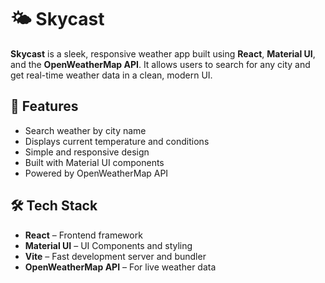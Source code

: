 # 🌤️ Skycast

**Skycast** is a sleek, responsive weather app built using **React**, **Material UI**, and the **OpenWeatherMap API**. It allows users to search for any city and get real-time weather data in a clean, modern UI.

## 🚀 Features

- Search weather by city name  
- Displays current temperature and conditions  
- Simple and responsive design  
- Built with Material UI components  
- Powered by OpenWeatherMap API  

## 🛠️ Tech Stack

- **React** – Frontend framework  
- **Material UI** – UI Components and styling  
- **Vite** – Fast development server and bundler  
- **OpenWeatherMap API** – For live weather data  





